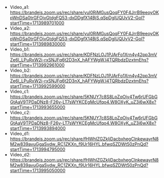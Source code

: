  * Video_a1: https://brandeis.zoom.us/rec/share/yul0RiMGusQoqFY0F4JrrB9eeoyOKpWnDSa0trGFOjvGtdgFQ53-dxDDgfX14BjS.qSpDgIUQUvV2-GoI?startTime=1713989701000
 * Video_a2: https://brandeis.zoom.us/rec/share/yul0RiMGusQoqFY0F4JrrB9eeoyOKpWnDSa0trGFOjvGtdgFQ53-dxDDgfX14BjS.qSpDgIUQUvV2-GoI?startTime=1713989830000
 * Video_b1: https://brandeis.zoom.us/rec/share/KDFNzLOJ1PJArFo1Xrn4y42pp3mVZe6l_LPuRxW2i-rxSNJFq6t2D3nX_hAFYWgW.I4TQRbdzDzxtmEhs?startTime=1713992961000
 * Video_b2: https://brandeis.zoom.us/rec/share/KDFNzLOJ1PJArFo1Xrn4y42pp3mVZe6l_LPuRxW2i-rxSNJFq6t2D3nX_hAFYWgW.I4TQRbdzDzxtmEhs?startTime=1713992599000
 * Video_c1: https://brandeis.zoom.us/rec/share/5KNUY7c8S8LpZqOiy4Tw6rUFGbGGtAaV9TPDaDNz8-F26v-LT7sWYKCEgMcUfqo4.W8OXyK_uZ3i6wX8x?startTime=1713993655000
 * Video_c2: https://brandeis.zoom.us/rec/share/5KNUY7c8S8LpZqOiy4Tw6rUFGbGGtAaV9TPDaDNz8-F26v-LT7sWYKCEgMcUfqo4.W8OXyK_uZ3i6wX8x?startTime=1713993894000
 * Video_d1: https://brandeis.zoom.us/rec/share/fHWhIZGZkIjDacbxhegClnkewayrN8M2w839avuGgaSvdw_RC1ZKXn_f9Ur16HYL.bfwqSZDWt50zPnQd?startTime=1713994795000
 * Video_d2: https://brandeis.zoom.us/rec/share/fHWhIZGZkIjDacbxhegClnkewayrN8M2w839avuGgaSvdw_RC1ZKXn_f9Ur16HYL.bfwqSZDWt50zPnQd?startTime=1713995050000